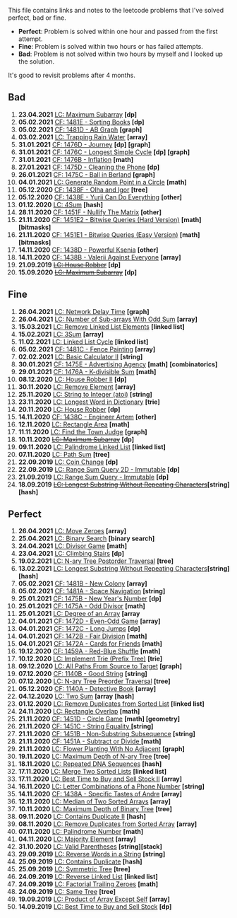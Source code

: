 This file contains links and notes to the leetcode problems that I've solved perfect, bad or fine.

* **Perfect**: Problem is solved within one hour and passed from the first attempt.
* **Fine**: Problem is solved within two hours or has failed attempts.
* **Bad**: Problem is not solved within two hours by myself and I looked up the solution.

It's good to revisit problems after 4 months.

## Bad
1. **23.04.2021** [LC: Maximum Subarray](https://leetcode.com/problems/maximum-subarray/) **\[dp]**
1. **05.02.2021** [CF: 1481E - Sorting Books](https://codeforces.com/contest/1481/problem/E) **\[dp]**
1. **05.02.2021** [CF: 1481D - AB Graph](https://codeforces.com/contest/1481/problem/D) **\[graph]**
1. **03.02.2021** [LC: Trapping Rain Water](https://leetcode.com/problems/trapping-rain-water/) **\[array]**
1. **31.01.2021** [CF: 1476D - Journey](https://codeforces.com/contest/1476/problem/D) **\[dp]** **\[graph]**
1. **31.01.2021** [CF: 1476C - Longest Simple Cycle](https://codeforces.com/contest/1476/problem/C) **\[dp]** **\[graph]**
1. **31.01.2021** [CF: 1476B - Inflation](https://codeforces.com/contest/1476/problem/B) **\[math]**
1. **27.01.2021** [CF: 1475D - Cleaning the Phone](https://codeforces.com/contest/1475/problem/D) **\[dp]**
1. **26.01.2021** [CF: 1475C - Ball in Berland](https://codeforces.com/contest/1475/problem/C) **\[graph]**
1. **04.01.2021** [LC: Generate Random Point in a Circle](https://leetcode.com/problems/generate-random-point-in-a-circle/) **\[math]**
1. **05.12.2020** [CF: 1438F - Olha and Igor](https://codeforces.com/contest/1438/problem/F) **\[tree]**
1. **05.12.2020** [CF: 1438E - Yurii Can Do Everything](https://codeforces.com/contest/1438/problem/E) **\[other]**
1. **01.12.2020** [LC: 4Sum](https://leetcode.com/problems/4sum/) **\[hash]**
1. **28.11.2020** [CF: 1451F - Nullify The Matrix](https://codeforces.com/contest/1451/problem/F) **\[other]**
1. **21.11.2020** [CF: 1451E2 - Bitwise Queries (Hard Version)](https://codeforces.com/contest/1451/problem/E2) **\[math] \[bitmasks]**
1. **21.11.2020** [CF: 1451E1 - Bitwise Queries (Easy Version)](https://codeforces.com/contest/1451/problem/E1) **\[math] \[bitmasks]**
1. **14.11.2020** [CF: 1438D - Powerful Ksenia](https://codeforces.com/contest/1438/problem/D) **\[other]**
1. **14.11.2020** [CF: 1438B - Valerii Against Everyone](https://codeforces.com/contest/1438/problem/B) **\[array]**
1. **21.09.2019** [~~LC: House Robber~~](https://leetcode.com/problems/house-robber/) **\[dp]**
1. **15.09.2020** [~~LC: Maximum Subarray~~](https://leetcode.com/problems/maximum-subarray/) **\[dp]**

## Fine
1. **26.04.2021** [LC: Network Delay Time](https://leetcode.com/problems/network-delay-time/) **\[graph]**
1. **26.04.2021** [LC: Number of Sub-arrays With Odd Sum](https://leetcode.com/problems/number-of-sub-arrays-with-odd-sum/) **\[array]**
1. **15.03.2021** [LC: Remove Linked List Elements](https://leetcode.com/problems/remove-linked-list-elements/) **\[linked list]**
1. **15.02.2021** [LC: 3Sum](https://leetcode.com/problems/3sum/) **\[array]**
1. **11.02.2021** [LC: Linked List Cycle](https://leetcode.com/problems/linked-list-cycle/) **\[linked list]**
1. **05.02.2021** [CF: 1481C - Fence Painting](https://codeforces.com/contest/1481/problem/C) **\[array]**
1. **02.02.2021** [LC: Basic Calculator II](https://leetcode.com/problems/basic-calculator-ii/) **\[string]**
1. **30.01.2021** [CF: 1475E - Advertising Agency](https://codeforces.com/contest/1475/problem/E) **\[math]** **\[combinatorics]**
1. **29.01.2021** [CF: 1476A - K-divisible Sum](https://codeforces.com/contest/1476/problem/A) **\[math]**
1. **08.12.2020** [LC: House Robber II](https://leetcode.com/problems/house-robber-ii/) **\[dp]**
1. **30.11.2020** [LC: Remove Element](https://leetcode.com/problems/remove-element/) **\[array]**
1. **25.11.2020** [LC: String to Integer (atoi)](https://leetcode.com/problems/string-to-integer-atoi/) **\[string]**
1. **23.11.2020** [LC: Longest Word in Dictionary](https://leetcode.com/problems/longest-word-in-dictionary/) **\[trie]**
1. **20.11.2020** [LC: House Robber](https://leetcode.com/problems/house-robber/) **\[dp]**
1. **14.11.2020** [CF: 1438C - Engineer Artem](https://codeforces.com/contest/1438/problem/C) **\[other]**
1. **12.11.2020** [LC: Rectangle Area](https://leetcode.com/problems/rectangle-area/)  **\[math]**
1. **11.11.2020** [LC: Find the Town Judge](https://leetcode.com/problems/find-the-town-judge/) **\[graph]**
1. **10.11.2020** [~~LC: Maximum Subarray~~](https://leetcode.com/problems/maximum-subarray/) **\[dp]**
1. **09.11.2020** [LC: Palindrome Linked List](https://leetcode.com/problems/palindrome-linked-list/) **\[linked list]**
1. **07.11.2020** [LC: Path Sum](https://leetcode.com/problems/path-sum/) **\[tree]**
1. **22.09.2019** [LC: Coin Change](https://leetcode.com/problems/coin-change/) **\[dp]**
1. **22.09.2019** [LC: Range Sum Query 2D - Immutable](https://leetcode.com/problems/range-sum-query-2d-immutable/) **\[dp]**
1. **21.09.2019** [LC: Range Sum Query - Immutable](https://leetcode.com/problems/range-sum-query-immutable/) **\[dp]**
1. **18.09.2019** [~~LC: Longest Substring Without Repeating Characters~~](https://leetcode.com/problems/longest-substring-without-repeating-characters/)**\[string]\[hash]**

## Perfect
1. **26.04.2021** [LC: Move Zeroes](https://leetcode.com/problems/move-zeroes/) **\[array]**
1. **25.04.2021** [LC: Binary Search](https://leetcode.com/problems/binary-search/) **\[binary search]**
1. **24.04.2021** [LC: Divisor Game](https://leetcode.com/problems/divisor-game/) **\[math]**
1. **23.04.2021** [LC: Climbing Stairs](https://leetcode.com/problems/climbing-stairs/) **\[dp]**
1. **19.02.2021** [LC: N-ary Tree Postorder Traversal](https://leetcode.com/problems/n-ary-tree-postorder-traversal/) **\[tree]**
1. **13.02.2021** [LC: Longest Substring Without Repeating Characters](https://leetcode.com/problems/longest-substring-without-repeating-characters/)**\[string]\[hash]**
1. **05.02.2021** [CF: 1481B - New Colony](https://codeforces.com/contest/1481/problem/B) **\[array]**
1. **05.02.2021** [CF: 1481A - Space Navigation](https://codeforces.com/contest/1481/problem/A) **\[string]**
1. **25.01.2021** [CF: 1475B - New Year's Number](https://codeforces.com/contest/1475/problem/B) **\[dp]**
1. **25.01.2021** [CF: 1475A - Odd Divisor](https://codeforces.com/contest/1475/problem/A) **\[math]**
1. **25.01.2021** [LC: Degree of an Array](https://leetcode.com/problems/degree-of-an-array/) **\[array**
1. **04.01.2021** [CF: 1472D - Even-Odd Game](https://codeforces.com/contest/1472/problem/D) **\[array]**
1. **04.01.2021** [CF: 1472C - Long Jumps](https://codeforces.com/contest/1472/problem/C) **\[dp]**
1. **04.01.2021** [CF: 1472B - Fair Division](https://codeforces.com/contest/1472/problem/B) **\[math]**
1. **04.01.2021** [CF: 1472A - Cards for Friends](https://codeforces.com/contest/1472/problem/A) **\[math]**
1. **19.12.2020** [CF: 1459A - Red-Blue Shuffle](https://codeforces.com/contest/1459/problem/A) **\[math]**
1. **10.12.2020** [LC: Implement Trie (Prefix Tree)](https://leetcode.com/problems/implement-trie-prefix-tree/) **\[trie]**
1. **09.12.2020** [LC: All Paths From Source to Target](https://leetcode.com/problems/all-paths-from-source-to-target/) **\[graph]**
1. **07.12.2020** [CF: 1140B - Good String](https://codeforces.com/contest/1140/problem/B) **\[string]**
1. **07.12.2020** [LC: N-ary Tree Preorder Traversal](https://leetcode.com/problems/n-ary-tree-preorder-traversal/) **\[tree]**
1. **05.12.2020** [CF: 1140A - Detective Book](https://codeforces.com/contest/1140/problem/A) **\[array]**
1. **04.12.2020** [LC: Two Sum](https://leetcode.com/problems/two-sum/) **\[array** **\[hash]**
1. **01.12.2020** [LC: Remove Duplicates from Sorted List](https://leetcode.com/problems/remove-duplicates-from-sorted-list/) **\[linked list]**
1. **24.11.2020** [LC: Rectangle Overlap](https://leetcode.com/problems/rectangle-overlap/)  **\[math]**
1. **21.11.2020** [CF: 1451D - Circle Game](https://codeforces.com/contest/1451/problem/D) **\[math] \[geometry]**
1. **21.11.2020** [CF: 1451C - String Equality ](https://codeforces.com/contest/1451/problem/C) **\[string]**
1. **21.11.2020** [CF: 1451B - Non-Substring Subsequence](https://codeforces.com/contest/1451/problem/B) **\[string]**
1. **21.11.2020** [CF: 1451A - Subtract or Divide ](https://codeforces.com/contest/1451/problem/A) **\[math]**
1. **21.11.2020** [LC: Flower Planting With No Adjacent](https://leetcode.com/problems/flower-planting-with-no-adjacent/) **\[graph]**
1. **19.11.2020** [LC: Maximum Depth of N-ary Tree](https://leetcode.com/problems/maximum-depth-of-n-ary-tree/) **\[tree]**
1. **18.11.2020** [LC: Repeated DNA Sequences](https://leetcode.com/problems/repeated-dna-sequences/) **\[hash]**
1. **17.11.2020** [LC: Merge Two Sorted Lists](https://leetcode.com/problems/merge-two-sorted-lists/) **\[linked list]**
1. **17.11.2020** [LC: Best Time to Buy and Sell Stock II](https://leetcode.com/problems/best-time-to-buy-and-sell-stock-ii/) **\[array]**
1. **16.11.2020** [LC: Letter Combinations of a Phone Number](https://leetcode.com/problems/letter-combinations-of-a-phone-number/) **\[string]**
1. **14.11.2020** [CF: 1438A - Specific Tastes of Andre](https://codeforces.com/contest/1438/problem/A) **\[array]**
1. **12.11.2020** [LC: Median of Two Sorted Arrays](https://leetcode.com/problems/median-of-two-sorted-arrays/) **\[array]**
1. **10.11.2020** [LC: Maximum Depth of Binary Tree](https://leetcode.com/problems/maximum-depth-of-binary-tree/) **\[tree]**
1. **09.11.2020** [LC: Contains Duplicate II](https://leetcode.com/problems/contains-duplicate-ii/) **\[hash]**
1. **08.11.2020** [LC: Remove Duplicates from Sorted Array](https://leetcode.com/problems/remove-duplicates-from-sorted-array/) **\[array]**
1. **07.11.2020** [LC: Palindrome Number](https://leetcode.com/problems/palindrome-number/) **\[math]**
1. **04.11.2020** [LC: Majority Element](https://leetcode.com/problems/majority-element/) **\[array]**
1. **31.10.2020** [LC: Valid Parentheses](https://leetcode.com/problems/valid-parentheses/) **\[string]\[stack]**
1. **29.09.2019** [LC: Reverse Words in a String](https://leetcode.com/problems/reverse-words-in-a-string/) **\[string]**
1. **25.09.2019** [LC: Contains Duplicate](https://leetcode.com/problems/contains-duplicate/) **\[hash]**
1. **25.09.2019** [LC: Symmetric Tree](https://leetcode.com/problems/symmetric-tree/) **\[tree]**
1. **24.09.2019** [LC: Reverse Linked List](https://leetcode.com/problems/reverse-linked-list/) **\[linked list]**
1. **24.09.2019** [LC: Factorial Trailing Zeroes](https://leetcode.com/problems/factorial-trailing-zeroes/) **\[math]**
1. **24.09.2019** [LC: Same Tree](https://leetcode.com/problems/same-tree/) **\[tree]**
1. **19.09.2019** [LC: Product of Array Except Self](https://leetcode.com/problems/product-of-array-except-self/) **\[array]**
1. **14.09.2019** [LC: Best Time to Buy and Sell Stock](https://leetcode.com/problems/best-time-to-buy-and-sell-stock/) **\[dp]**

